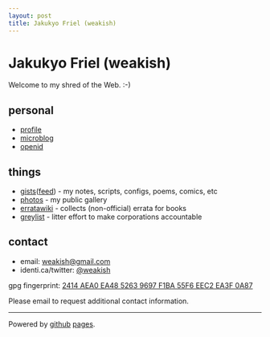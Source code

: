 ```yaml
---
layout: post
title: Jakukyo Friel (weakish)
---
```


Jakukyo Friel (weakish)
=======================

Welcome to my shred of the Web. :-)

personal
--------

* [profile][]
* [microblog][]
* [openid][]

[profile]: http://www.google.com/profiles/weakish
[microblog]: http://identi.ca/weakish
[openid]: http://weakish.myopenid.com/

things
------

* [gists][]([feed][gist-feed]) - my notes, scripts, configs, poems, comics, etc
* [photos][] - my public gallery
* [erratawiki][] - collects (non-official) errata for books
* [greylist][] - litter effort to make corporations accountable

[gists]: http://gist.github.com/weakish
[photos]: http://picasaweb.google.com/weakish/
[gist-feed]: http://gist.github.com/weakish.atom
[erratawiki]: http://bitbucket.org/weakish/errata/wiki/Home
[greylist]: http://bitbucket.org/weakish/greylist/wiki/Home

contact
-------

* email: <weakish@gmail.com>
* identi.ca/twitter: [@weakish][]

gpg fingerprint: [2414 AEA0 EA48 5263 9697  F1BA 55F6 EEC2 EA3F 0A87][fingerprint]

Please email to request additional contact information.

[fingerprint]: https://launchpad.net/%7Eweakish/+sshkeys
[@weakish]: http://identi.ca/weakish

----

Powered by [github][] [pages][].

[github]: https://github.com/weakish/weakish.github.com
[pages]: http://pages.github.com
